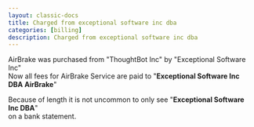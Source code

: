 ```yaml
---
layout: classic-docs
title: Charged from exceptional software inc dba
categories: [billing]
description: Charged from exceptional software inc dba
---
```


AirBrake was purchased from "ThoughtBot Inc" by "Exceptional Software Inc"<br/>Now all fees for AirBrake Service are paid to "**Exceptional Software Inc DBA AirBrake**"

Because of length it is not uncommon to only see "**Exceptional Software Inc  DBA**"<br/>on a bank statement.
